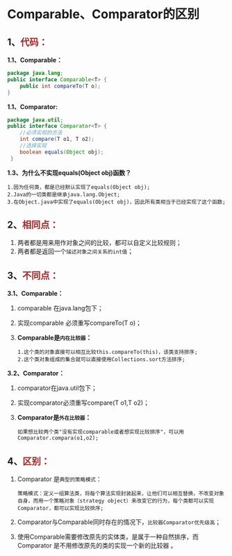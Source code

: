 # Comparable、Comparator的区别

## 1、<span style="color:brown">代码：</span>

**1.1、Comparable：**

```java
package java.lang;
public interface Comparable<T> {
    public int compareTo(T o);
}
```

**1.1、Comparator:**

```java
package java.util;
public interface Comparator<T> {
    //必须实现的方法
    int compare(T o1, T o2);
    //选择实现
    boolean equals(Object obj);
 }
```

**1.3、为什么不实现equals(Object obj)函数？**

```apl
1.因为任何类，都是已经默认实现了equals(Object obj);
2.Java的一切类都是继承java.lang.Object;
3.在Object.java中实现了equals(Object obj)，因此所有类相当于已经实现了这个函数;
```

## 2、<span style="color:brown">相同点：</span>

1. 两者都是用来用作对象之间的比较，都可以自定义比较规则；
2. 两者都是返回一个`描述对象之间关系的int值`；

## 3、<span style="color:brown">不同点：</span>

**3.1、Comparable：**

1. comparable 在java.lang包下；

2. 实现comparable 必须重写compareTo(T o)；

3. **Comparable是`内在比较器`：**

   ```apl
   1.这个类的对象直接可以相互比较this.compareTo(this)，该类支持排序;
   2.这个类对象组成的集合就可以直接使用Collections.sort方法排序;
   ```

**3.2、Comparator：**

1. comparator在java.util包下；

2. 实现comparator必须重写compare(T o1,T o2)；

3. **Comparator是`外在比较器`：**

   ```apl
   如果想比较两个类"没有实现comparable或者想实现比较排序"，可以用Comparator.compara(o1,o2);
   ```

## 4、<span style="color:brown">区别：</span>

1. Comparator 是`典型的策略模式`：

   ```apl
   策略模式：定义一组算法类，将每个算法实现封装起来，让他们可以相互替换，不改变对象自身，而用一个策略对象（strategy object）来改变它的行为，每个类都可以实现Comparator，都可以实现比较排序;
   ```

2. Comparator与Comparable同时存在的情况下，`比较器Comparator优先级高`；

3. 使用Comparable需要修改原先的实体类，是属于一种自然排序，而Comparator 是不用修改原先的类的实现一个新的比较器 。